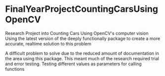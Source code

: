 # FinalYearProjectCountingCarsUsingOpenCV

Research Project into Counting Cars Using OpenCV's computer vision
Using the latest version of the deeply functionally package to create a more accurate, realtime solution to this problem

A difficult problem to solve due to the reduced amount of documentation in the area using this package.
This meant much of the research required trial and error testing.
Testing different values as parameters for calling functions
